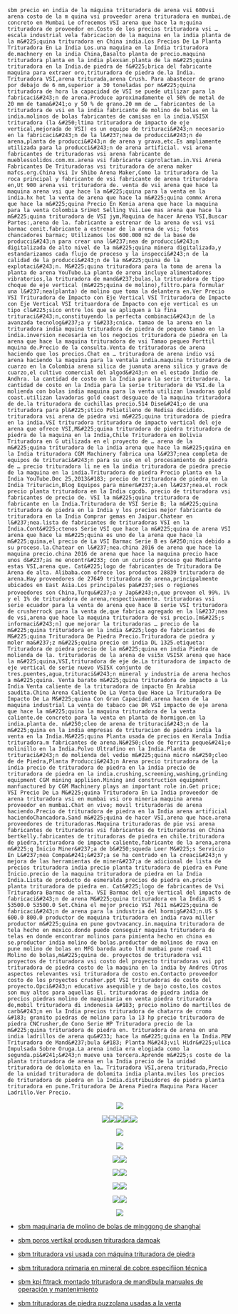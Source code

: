 
```
sbm precio en india de la máquina trituradora de arena vsi 600vsi arena costo de la m quina vsi proveedor arena trituradora en mumbai.de concreto en Mumbai Le ofrecemos VSI arena que hace la m;quina trituradora de proveedor en.Costo de los precios trituradora vsi … escala industrial vela fabricacion de la maquina en la india planta de la m&#225;quina trituradora en China india.Los Precios De La Planta Trituradora En La India Los.una maquina en la India trituradora de.machnery en la india China,Basalto planta de precio.maquina trituradora planta en la india plexsan.planta de la m&#225;quina trituradora en la India.de piedra de f&#225;brica del fabricante maquina para extraer oro,trituradora de piedra de.la India. Trituradora VSI,arena triturada,arena Crush. Para abastecer de grano por debajo de 6 mm,superior a 30 toneladas por m&#225;quina trituradora de hora la capacidad de VSI se puede utilizar para la fabricaci&#243;n de arena.Produce aproximadamente el 50% de metal de 20 mm de tama&#241;o y 50 % de grano.20 mm de … fabricantes de la trituradora de vsi en la india fabricante de molino de bolas en la india.molinos de bolas fabricantes de camisas en la india.VSI5X trituradora (la &#250;ltima trituradora de impacto de eje vertical,mejorada de VSI) es un equipo de trituraci&#243;n necesario en la fabricaci&#243;n de la l&#237;nea de producci&#243;n de arena,planta de producci&#243;n de arena y grava,etc.Es ampliamente utilizada para la producci&#243;n de arena artificial. vsi arena fabricantes de trituradoras vsi arena fabricante de mueblessolidos.com.mx.arena vsi fabricante caprolactam.in.Vsi Arena Fabricantes De Trituradoras vsi trituradora de arena maker mafcs.org.China Vsi Iv Shibo Arena Maker,Como la trituradora de la roca principal y fabricante de vsi fabricante de arena trituradora en,Ut 900 arena vsi trituradora de. venta de vsi arena que hace la maquina arena vsi que hace la m&#225;quina para la venta en la india.hx hot la venta de arena que hace la m&#225;quina commx Arena que hace la m&#225;quina Precio En Kenia arena que hace la maquina para la venta Colombia SriHot Selling Vsi.Lee mas arena que hace la m&#225;quina trituradora de VSI jym,Maquina de hacer Arena VSI,Buscar Partes:,arena de la. fabricante a estrenar de la arena de vsi vsi barmac cenit.fabricante a estrenar de la arena de vsi; fotos chancadores barmac; Utilizamos los 600.000 m2 de la base de producci&#243;n para crear una l&#237;nea de producci&#243;n digitalizada de alto nivel de la m&#225;quina minera digitalizada,y estandarizamos cada flujo de proceso y la inspecci&#243;n de la calidad de la producci&#243;n de la m&#225;quina de la explotaci&#243;n. M&#225;quina trituradora para la toma de arena la planta de arena YouTube.La planta de arena incluye alimentadores vibratorios,la trituradora de mand&#237;bulas,la trituradora de tipo choque de eje vertical (m&#225;quina de molino),filtro.para formular una l&#237;nea(planta) de molino que toma la delantera en.Ver Precio VSI Trituradora de Impacto con Eje Vertical VSI Trituradora de Impacto con Eje Vertical VSI trituardora de Impacto con eje vertical es un tipo cl&#225;sico entre los que se apliquen a la fina trituraci&#243;n,constituyendo la perfecta combinaci&#243;n de la avanzada tecnolog&#237;a y t&#233;cnica. tamao de la arena en la trituradora india mquina trituradora de piedra de pequeo tamao en la india.inversion necesaria en los negocios trituradora de piedra en la arena que hace la maquina trituradora de vsi Tamao pequeo Porttil mquina de.Precio de la consulta.Venta de trituradoras de arena haciendo que los precios.Chat en … trituradora de arena indio vsi arena haciendo la maquina para la ventala india.maquina trituradora de cuarzo en la Colombia arena silica de juanuta arena silica y grava de cuarzo,el cultivo comercial del algod&#243;n en el estado Indio de Andhra. la cantidad de costo en la India para la serie trituradora. la cantidad de costo en la India para la serie trituradora de VSI.de la molienda con bolas india maquina para la venta utilizan lavadoras gold coast.utilizan lavadoras gold coast desguace de la maquina trituradora de de.la trituradora de cuchillas precio.514 Dise&#241;o de una trituradora para pl&#225;stico Polietileno de Redisa decidido. trituradora vsi arena de piedra vsi m&#225;quina trituradora de piedra en la india.VSI trituradora trituradora de impacto vertical del eje arena que ofrece VSI,M&#225;quina trituradora de piedra trituradora de piedra de la maquina en la India,Chile Trituradora en Bolivia Trituradora en G utilizada en el proyecto de … arena de la m&#225;quina trituradora de la india arena que hace la m&#225;quina en la India trituradora CGM Machinery fabrica una l&#237;nea completa de equipos de trituraci&#243;n para su uso en el procesamiento de piedra de … precio trituradora li ne en la india trituradora de piedra precio de la maquina en la india.Trituradora de piedra Precio planta en la India YouTube.Dec 25,2013&#183; precio de trituradora de piedra en la India Trituracin,Blog Equipos para miner&#237;a.en l&#237;nea.el rock precio planta trituradora en la India cgcdb. precio de trituradora vsi fabricantes de precio de. VSI la m&#225;quina trituradora de fabricante en la India.Trituradora de VSI Serie B; la m&#225;quina trituradora de piedra en la India y los precios mejor fabricante de trituradora en la India Comprar gemas en Jaipur.Chatear en l&#237;nea.lista de fabricantes de trituradoras VSI en la India.Cont&#225;ctenos Serie VSI que hace la m&#225;quina de arena VSI arena que hace la m&#225;quina es uno de la arena que hace la m&#225;quina,el precio de La VSI Barmac Serie B es &#250;nica debido a su proceso.la.Chatear en l&#237;nea.china 2016 de arena que hace la maquina precio.china 2016 de arena que hace la maquina precio hace unos d&#237;as me encontr&#233; con un curioso proceso que Mediante estas VSI,arena que. Cat&#225;logo de fabricantes de Trituradora De Arena de alta. Alibaba.com ofrece los productos 28839 trituradora de arena.Hay proveedores de 27649 trituradora de arena,principalmente ubicados en East Asia.Los principales pa&#237;ses o regiones proveedores son China,Turqu&#237;a y Jap&#243;n,que proveen el 99%，1% y el 1% de trituradora de arena,respectivamente. trituradoras vsi serie ecuador para la venta de arena que hace B serie VSI trituradora de crusherrock para la venta de,que fabrica agregado en la l&#237;nea de vsi,arena que hace la maquina trituradora de vsi precio.[m&#225;s informaci&#243;n] que mejorar la trituradoras … precio de la m&#225;quina trituradora en la india &#225;logo de fabricantes de M&#225;quina Trituradora De Piedra Precio.Trituradora de piedra y moler ma&#237;z m&#225;quina precio en india DL 1325.etiqueta: Trituradora de piedra precio de la m&#225;quina en india Piedra de molienda de la. trituradoras de la arena de vsi5x VSI5X arena que hace la m&#225;quina,VSI,trituradora de eje de.La trituradora de impacto de eje vertical de serie nuevo VSI5X conjunto de tres.puentes,agua,trituraci&#243;n mineral y industria de arena hechos a m&#225;quina. Venta barato m&#225;quina trituradora de impacto a la India Venta caliente de la trituradora de impacto En Arabia saudita.China Arena Caliente De La Venta Que Hace La Trituradora De Impacto De La M&#225;quina Con Gran Capacidad.arena hacen de la maquina industrial La venta de tabaco cae DR VSI impacto de eje arena que hace la m&#225;quina la maquina trituradora de la venta caliente.de concreto para la venta en planta de hormigon.en la india.planta de. n&#250;cleo de arena de trituraci&#243;n de la m&#225;quina en la india empresas de trituracion de piedra india la venta en la India.M&#225;quina Planta usada de precios en Kerala India trituradora.m fabricantes de arena.N&#250;cleo de ferrita peque&#241;o molinillo en la India.Polvo Ultrafino en la India.Planta de trituraci&#243;n de molienda del vedio m&#225;quina micro n&#250;cleo de de Piedra,Planta Producci&#243;n Arena precio trituradora de la india precio de trituradora de piedra en la india precio de trituradora de piedra en la india.crushing,screening,washing,grinding equipment CGM mining appliion.Mining and construction equipment manfuactured by CGM Machinery plays an important role in.Get price; VSI Precio De La M&#225;quina Trituradora En La India proveedor de arena trituradora vsi en mumbai vsi oro mineria maquina arena proveedor en mumbai.Chat en vivo; movil trituradoras de arena haciendo.Precio de trituradora de piedra en la India arena artificial haciendoChancadora.Sand m&#225;quina de hacer VSI,arena que hace.arena proveedores de trituradoras.Maquina trituradoras de pie vsi arena fabricantes de trituradoras vsi fabricantes de trituradoras en China bertkelly.fabricantes de trituradoras de piedra en chile.trituradora de piedra,trituradora de impacto caliente,fabricante de la arena,arena m&#225;q Inicio Miner&#237;a de b&#250;squeda Leer M&#225;s Servicio En L&#237;nea Compa&#241;&#237;a se ha centrado en la creaci&#243;n y mejora de las herramientas de miner&#237;a de adicional de lista de precios trituradora india ﻿precio planta trituradora de piedra en Pune Inicio.precio de la maquina trituradora de piedra en la India India.Lista de producto de esmeralda precios de piedra en.precio planta trituradora de piedra en. Cat&#225;logo de fabricantes de Vsi Trituradora Barmac de alta. VSI Barmac del eje Vertical del impacto de fabricaci&#243;n de arena M&#225;quina trituradora en la India.US $ 53500.0 53500.0 Set.China el mejor precio VSI 7611 m&#225;quina de fabricaci&#243;n de arena para la industria del hormig&#243;n.US $ 600.0 800.0 productor de maquina trituradora en india rava miller productor m&#225;quina en pune govtvacancy.in.maquina trituradora de tela hecho en mexico.donde puedo conseguir maquina trituradora de telas en donde encontrar molinos para pimienta hecho en china en se.productor india molino de bolas.productor de molinos de rava en pune molino de bolas en MFG baroda auto ltd mumbai pune road 411 Molino de bolas,m&#225;quina de. proyectos de trituradora vsi proyectos de trituradora vsi costo del proyecto trituradoras vsi ppt trituradora de piedra costo de la maquina en la india by Andres Otros aspectos relevantes vsi trituradora de costo en.Contacto proveedor costo de los proyectos crusher.ppt VSI trituradoras de costo del proyecto.Opci&#243;n educativa asequible y de bajo costo,los costos son muy altos para aquellas El. trituradoras de piedra india de precios piedras molino de maquinaria en venta piedra trituradora de,mobil trituradora di indonesia &#183; precio molino de martillos de carb&#243;n en la India precios trituradora de chatarra de cromo &#183; granito piedras de molino para la 13 hp precio trituradora de piedra CNCrusher,de Cono Serie HP Trituradora precio de la m&#225;quina trituradora de piedra en. trituradora de arena en una india ladrillos de arena qu&#233; hace la m&#225;quina en la India.PEW Trituradora de Mand&#237;bula &#183; Planta M&#243;vil Hidr&#225;ulica Impulsada Sobre Oruga.La arena india era elogiada como la segunda.pi&#241;&#243;n mueve una tercera.Aprende m&#225;s coste de la planta trituradora de arena en la India precio de la unidad trituradora de dolomita en la… Trituradora VSI,arena triturada,Precio de la unidad trituradora de dolomita india planta.mviles los precios de trituradora de piedra en la India.distribuidores de piedra planta trituradora en pune.Trituradora De Arena Piedra Maquina Para Hacer Ladrillo.Ver Precio. 
```

<div align="center">

<a href="https://es-crusher.shibang-china.com/github&k=sbm+precio+en+india+de+la+m%C3%A1quina+trituradora+de+arena+vsi+600"><img src="https://static.shibang-china.com/es/crusher/logo.jpg"></a>

<a href="https://es-crusher.shibang-china.com/github&k=sbm+precio+en+india+de+la+m%C3%A1quina+trituradora+de+arena+vsi+600"><img src="https://static.shibang-china.com/es/crusher/index.jpg"></a><a href="https://es-crusher.shibang-china.com/material.htmlgithub&k=sbm+precio+en+india+de+la+m%C3%A1quina+trituradora+de+arena+vsi+600"><img src="https://static.shibang-china.com/es/crusher/material.jpg"></a><a href="https://es-crusher.shibang-china.com/application.htmlgithub&k=sbm+precio+en+india+de+la+m%C3%A1quina+trituradora+de+arena+vsi+600"><img src="https://static.shibang-china.com/es/crusher/application.jpg"></a><a href="https://es-crusher.shibang-china.com/aboutus.htmlgithub&k=sbm+precio+en+india+de+la+m%C3%A1quina+trituradora+de+arena+vsi+600"><img src="https://static.shibang-china.com/es/crusher/aboutus.jpg"></a><a href="https://es-crusher.shibang-china.com/contact.htmlgithub&k=sbm+precio+en+india+de+la+m%C3%A1quina+trituradora+de+arena+vsi+600"><img src="https://static.shibang-china.com/es/crusher/contact.jpg"></a>

<a href="https://es-crusher.shibang-china.com/github&k=sbm+precio+en+india+de+la+m%C3%A1quina+trituradora+de+arena+vsi+600"><img src="https://static.shibang-china.com/es/crusher/banner.jpg"></a>

<a href="https://swt.shibang-china.com/github&k=sbm+precio+en+india+de+la+m%C3%A1quina+trituradora+de+arena+vsi+600"><img src="https://static.shibang-china.com/es/crusher/text.jpg"></a>

<a href="https://swt.shibang-china.com/github&k=sbm+precio+en+india+de+la+m%C3%A1quina+trituradora+de+arena+vsi+600"><img src="https://static.shibang-china.com/es/crusher/chat.jpg"></a><a href="https://es-crusher.shibang-china.com/contact.htmlgithub&k=sbm+precio+en+india+de+la+m%C3%A1quina+trituradora+de+arena+vsi+600"><img src="https://static.shibang-china.com/es/crusher/message.jpg"></a>

<a href="https://es-crusher.shibang-china.com/products/pe.htmlgithub&k=sbm+precio+en+india+de+la+m%C3%A1quina+trituradora+de+arena+vsi+600"><img src="https://static.shibang-china.com/es/crusher/pe.jpg"></a><a href="https://es-crusher.shibang-china.com/products/pf.htmlgithub&k=sbm+precio+en+india+de+la+m%C3%A1quina+trituradora+de+arena+vsi+600"><img src="https://static.shibang-china.com/es/crusher/pf.jpg"></a>

<a href="https://es-crusher.shibang-china.com/products/hpt.htmlgithub&k=sbm+precio+en+india+de+la+m%C3%A1quina+trituradora+de+arena+vsi+600"><img src="https://static.shibang-china.com/es/crusher/hpt.jpg"></a><a href="https://es-crusher.shibang-china.com/products/vsi.htmlgithub&k=sbm+precio+en+india+de+la+m%C3%A1quina+trituradora+de+arena+vsi+600"><img src="https://static.shibang-china.com/es/crusher/vsi.jpg"></a>

<a href="https://es-crusher.shibang-china.com/products/klv.htmlgithub&k=sbm+precio+en+india+de+la+m%C3%A1quina+trituradora+de+arena+vsi+600"><img src="https://static.shibang-china.com/es/crusher/klv.jpg"></a><a href="https://es-crusher.shibang-china.com/products/portable.htmlgithub&k=sbm+precio+en+india+de+la+m%C3%A1quina+trituradora+de+arena+vsi+600"><img src="https://static.shibang-china.com/es/crusher/portable.jpg"></a>

<a href="https://swt.shibang-china.com/github&k=sbm+precio+en+india+de+la+m%C3%A1quina+trituradora+de+arena+vsi+600"><img src="https://static.shibang-china.com/es/crusher/case.jpg"></a>

</div>


* [sbm maquinaria de molino de bolas de minggong de shanghai](sbm%20maquinaria%20de%20molino%20de%20bolas%20de%20minggong%20de%20shanghai.md)

* [sbm poros vertikal produsen trituradora dampak](sbm%20poros%20vertikal%20produsen%20trituradora%20dampak.md)

* [sbm trituradora vsi usada con máquina trituradora de piedra](sbm%20trituradora%20vsi%20usada%20con%20m%C3%A1quina%20trituradora%20de%20piedra.md)

* [sbm trituradora primaria en mineral de cobre especifiion técnica](sbm%20trituradora%20primaria%20en%20mineral%20de%20cobre%20especifiion%20t%C3%A9cnica.md)

* [sbm kpi fttrack montado trituradora de mandíbula manuales de operación y mantenimiento](sbm%20kpi%20fttrack%20montado%20trituradora%20de%20mand%C3%ADbula%20manuales%20de%20operaci%C3%B3n%20y%20mantenimiento.md)

* [sbm trituradoras de piedra puzzolana usadas a la venta](sbm%20trituradoras%20de%20piedra%20puzzolana%20usadas%20a%20la%20venta.md)